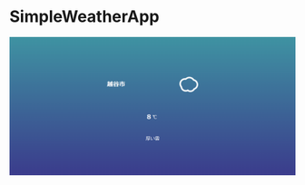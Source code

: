 # SimpleWeatherApp  
![Demo.png](https://github.com/toro-video/SimpleWeatherApp/blob/images/Demo.png)
